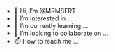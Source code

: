- 👋 Hi, I’m @MRMSFRT
- 👀 I’m interested in ...
- 🌱 I’m currently learning ...
- 💞️ I’m looking to collaborate on ...
- 📫 How to reach me ...

<!---
MRMSFRT/MRMSFRT is a ✨ special ✨ repository because its `README.md` (this file) appears on your GitHub profile.
You can click the Preview link to take a look at your changes.
--->
